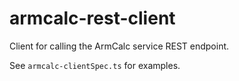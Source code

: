 armcalc-rest-client
===================

Client for calling the ArmCalc service REST endpoint.

See `armcalc-clientSpec.ts` for examples.
